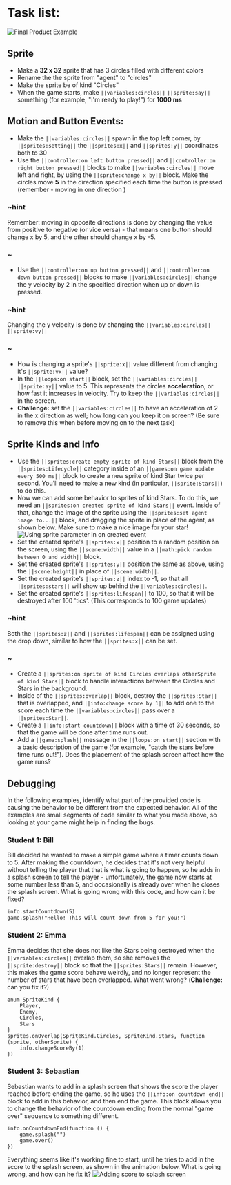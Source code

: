 # Task list:
![Final Product Example](/static/courses/csintro1/review/final-review-game.gif)

## Sprite
* Make a **32 x 32** sprite that has 3 circles filled with different colors
* Rename the the sprite from "agent" to "circles"
* Make the sprite be of kind "Circles"
* When the game starts, make ``||variables:circles||`` ``||sprite:say||`` something (for example, "I'm ready to play!") for **1000 ms**

## Motion and Button Events:
* Make the ``||variables:circles||`` spawn in the top left corner, by ``||sprites:setting||`` the ``||sprites:x||`` and ``||sprites:y||`` coordinates both to 30
* Use the ``||controller:on left button pressed||`` and ``||controller:on right button pressed||`` blocks to make ``||variables:circles||`` move left and right, by using the ``||sprite:change x by||`` block. Make the circles move **5** in the direction specified each time the button is pressed (remember - moving in one direction )
### ~hint

Remember: moving in opposite directions is done by changing the value from positive to negative (or vice versa) - that means one button should change x by 5, and the other should change x by -5.

### ~
* Use the ``||controller:on up button pressed||`` and ``||controller:on down button pressed||`` blocks to make ``||variables:circles||`` change the y velocity by 2 in the specified direction when up or down is pressed. 
### ~hint

Changing the y velocity is done by changing the ``||variables:circles||`` ``||sprite:vy||``

### ~
* How is changing a sprite's ``||sprite:x||`` value different from changing it's ``||sprite:vx||`` value?
* In the ``||loops:on start||`` block, set the ``||variables:circles||`` ``||sprite:ay||`` value to 5. This represents the circles **acceleration**, or how fast it increases in velocity. Try to keep the ``||variables:circles||`` in the screen.
* **Challenge:** set the ``||variables:circles||`` to have an acceleration of 2 in the x direction as well; how long can you keep it on screen? (Be sure to remove this when before moving on to the next task)

## Sprite Kinds and Info
* Use the ``||sprites:create empty sprite of kind Stars||`` block from the ``||sprites:Lifecycle||`` category inside of an ``||games:on game update every 500 ms||`` block to create a new sprite of kind Star twice per second. You'll need to make a new kind (in particular, ``||sprite:Stars||``) to do this.
* Now we can add some behavior to sprites of kind Stars. To do this, we need an ``||sprites:on created sprite of kind Stars||`` event. Inside of that, change the image of the sprite using the ``||sprites:set agent image to...||`` block, and dragging the sprite in place of the agent, as shown below. Make sure to make a nice image for your star!
![Using sprite parameter in on created event](/static/courses/csintro1/review/use-sprite-parameter.gif)
* Set the created sprite's ``||sprites:x||`` position to a random position on the screen, using the ``||scene:width||`` value in a ``||math:pick random between 0 and width||`` block.
* Set the created sprite's ``||sprites:y||`` position the same as above, using the ``||scene:height||`` in place of ``||scene:width||``.
* Set the created sprite's ``||sprites:z||`` index to -1, so that all ``||sprites:stars||`` will show up behind the ``||variables:circles||``.
* Set the created sprite's ``||sprites:lifespan||`` to 100, so that it will be destroyed after 100 'tics'. (This corresponds to 100 game updates)
### ~hint

Both the ``||sprites:z||`` and ``||sprites:lifespan||`` can be assigned using the drop down, similar to how the ``||sprites:x||`` can be set.

### ~
* Create a ``||sprites:on sprite of kind Circles overlaps otherSprite of kind Stars||`` block to handle interactions between the Circles and Stars in the background.
* Inside of the ``||sprites:overlap||`` block, destroy the ``||sprites:Star||`` that is overlapped, and ``||info:change score by 1||`` to add one to the score each time the ``||variables:circles||`` pass over a ``||sprites:Star||``.
* Create a ``||info:start countdown||`` block with a time of 30 seconds, so that the game will be done after time runs out.
* Add a ``||game:splash||`` message in the ``||loops:on start||`` section with a basic description of the game (for example, "catch the stars before time runs out!"). Does the placement of the splash screen affect how the game runs?

## Debugging
In the following examples, identify what part of the provided code is causing the behavior to be different from the expected behavior. All of the examples are small segments of code similar to what you made above, so looking at your game might help in finding the bugs.

### Student 1: Bill

Bill decided he wanted to make a simple game where a timer counts down to 5. After making the countdown, he decides that it's not very helpful without telling the player that that is what is going to happen, so he adds in a splash screen to tell the player - unfortunately, the game now starts at some number less than 5, and occasionally is already over when he closes the splash screen. What is going wrong with this code, and how can it be fixed?

```blocks
info.startCountdown(5)
game.splash("Hello! This will count down from 5 for you!")
```

### Student 2: Emma

Emma decides that she does not like the Stars being destroyed when the ``||variables:circles||`` overlap them, so she removes the ``||sprite:destroy||`` block so that the ``||sprites:Stars||`` remain. However, this makes the game score behave weirdly, and no longer represent the number of stars that have been overlapped. What went wrong? (**Challenge:** can you fix it?)

```blocks
enum SpriteKind {
    Player,
    Enemy,
    Circles,
    Stars
}
sprites.onOverlap(SpriteKind.Circles, SpriteKind.Stars, function (sprite, otherSprite) {
    info.changeScoreBy(1)
})
```

### Student 3: Sebastian

Sebastian wants to add in a splash screen that shows the score the player reached before ending the game, so he uses the ``||info:on countdown end||`` block to add in this behavior, and then end the game. This block allows you to change the behavior of the countdown ending from the normal "game over" sequence to something different.

```blocks
info.onCountdownEnd(function () {
    game.splash("")
    game.over()
})
```

Everything seems like it's working fine to start, until he tries to add in the score to the splash screen, as shown in the animation below. What is going wrong, and how can he fix it?
![Adding score to splash screen](/static/courses/csintro1/review/score-to-splash.gif)